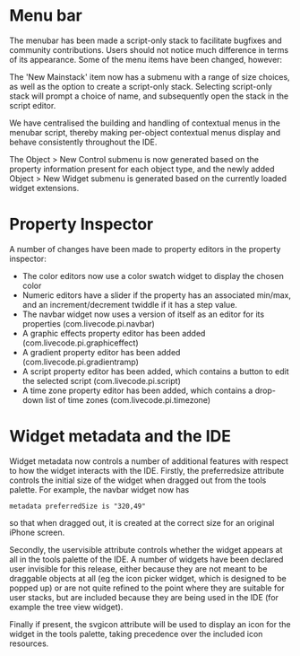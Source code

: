 # Menu bar

The menubar has been made a script-only stack to facilitate bugfixes and community contributions.
Users should not notice much difference in terms of its appearance. Some of the menu items have 
been changed, however:

The 'New Mainstack' item now has a submenu with a range of size choices, as well as the option to
create a script-only stack. Selecting script-only stack will prompt a choice of name, and subsequently 
open the stack in the script editor.

We have centralised the building and handling of contextual menus in the menubar script, thereby 
making per-object contextual menus display and behave consistently throughout the IDE.

The Object > New Control submenu is now generated based on the property information present for 
each object type, and the newly added Object > New Widget submenu is generated based on the currently
loaded widget extensions.

# Property Inspector

A number of changes have been made to property editors in the property inspector:
- The color editors now use a color swatch widget to display the chosen color
- Numeric editors have a slider if the property has an associated min/max, and an increment/decrement 
	twiddle if it has a step value.
- The navbar widget now uses a version of itself as an editor for its properties (com.livecode.pi.navbar)
- A graphic effects property editor has been added (com.livecode.pi.graphiceffect)
- A gradient property editor has been added (com.livecode.pi.gradientramp)
- A script property editor has been added, which contains a button to edit the selected script (com.livecode.pi.script)
- A time zone property editor has been added, which contains a drop-down list of time zones (com.livecode.pi.timezone)

# Widget metadata and the IDE

Widget metadata now controls a number of additional features with respect to how the widget interacts with the IDE.
Firstly, the preferredsize attribute controls the initial size of the widget when dragged out from the tools palette.
For example, the navbar widget now has
```
metadata preferredSize is "320,49"
```
so that when dragged out, it is created at the correct size for an original iPhone screen. 

Secondly, the uservisible attribute controls whether the widget appears at all in the tools palette of the IDE.
A number of widgets have been declared user invisible for this release, either because they are not meant to be 
draggable objects at all (eg the icon picker widget, which is designed to be popped up) or are not quite refined
to the point where they are suitable for user stacks, but are included because they are being used in the IDE 
(for example the tree view widget).

Finally if present, the svgicon attribute will be used to display an icon for the widget in the tools palette, 
taking precedence over the included icon resources.

